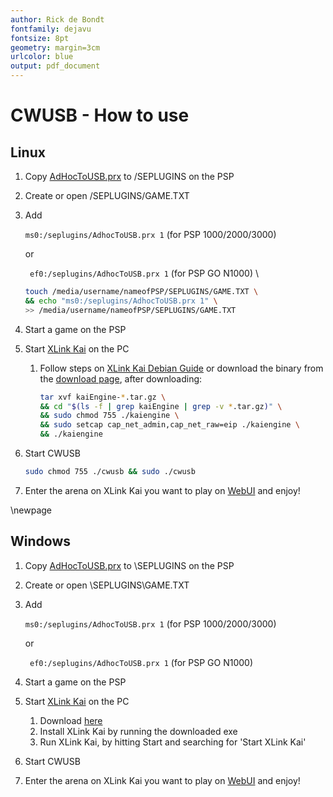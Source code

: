 ```yaml
---
author: Rick de Bondt
fontfamily: dejavu
fontsize: 8pt
geometry: margin=3cm
urlcolor: blue
output: pdf_document
---
```

# CWUSB - How to use

## Linux
1. Copy [AdHocToUSB.prx](https://github.com/plus11/adhoctousb-guide/tree/main/AdhocToUSB) to /SEPLUGINS on the PSP
2. Create or open /SEPLUGINS/GAME.TXT
3. Add 

   ```ms0:/seplugins/AdhocToUSB.prx 1``` (for PSP 1000/2000/3000) 

   or 

   ``` ef0:/seplugins/AdhocToUSB.prx 1``` (for PSP GO N1000)
\
   ```bash
   touch /media/username/nameofPSP/SEPLUGINS/GAME.TXT \
   && echo "ms0:/seplugins/AdhocToUSB.prx 1" \
   >> /media/username/nameofPSP/SEPLUGINS/GAME.TXT
   ```

4. Start a game on the PSP
5. Start [XLink Kai](http://teamxlink.co.uk/) on the PC
    1. Follow steps on [XLink Kai Debian Guide](https://repo.teamxlink.co.uk/) or download the binary from the [download page](https://www.teamxlink.co.uk/go?c=download), after downloading: 
    
       ```bash
       tar xvf kaiEngine-*.tar.gz \
       && cd "$(ls -f | grep kaiEngine | grep -v *.tar.gz)" \
       && sudo chmod 755 ./kaiengine \
       && sudo setcap cap_net_admin,cap_net_raw=eip ./kaiengine \
       && ./kaiengine
       ```
6. Start CWUSB 
   ```bash
   sudo chmod 755 ./cwusb && sudo ./cwusb
   ```
7. Enter the arena on XLink Kai you want to play on [WebUI](http://127.0.0.1:34522/) and enjoy!

\newpage

## Windows 
1. Copy [AdHocToUSB.prx](https://github.com/plus11/adhoctousb-guide/tree/main/AdhocToUSB) to \\SEPLUGINS on the PSP
2. Create or open \\SEPLUGINS\\GAME.TXT
3. Add

   ```ms0:/seplugins/AdhocToUSB.prx 1``` (for PSP 1000/2000/3000) 

   or 

   ``` ef0:/seplugins/AdhocToUSB.prx 1``` (for PSP GO N1000)

4. Start a game on the PSP
5. Start [XLink Kai](http://teamxlink.co.uk/) on the PC
    1. Download [here](https://www.teamxlink.co.uk/go?c=download)
    2. Install XLink Kai by running the downloaded exe
    3. Run XLink Kai, by hitting Start and searching for 'Start XLink Kai'
6. Start CWUSB
7. Enter the arena on XLink Kai you want to play on [WebUI](http://127.0.0.1:34522/) and enjoy!
